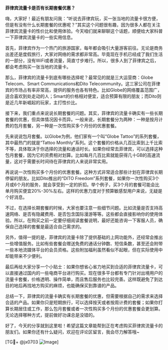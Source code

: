 **菲律宾流量卡是否有长期套餐优惠？**

嗨，大家好！最近有朋友问我：“听说去菲律宾玩，买一张当地的流量卡很方便，但是有没有什么长期套餐的优惠呢？”其实这个问题很有趣，因为很多人都在关注菲律宾流量卡的性价比和使用体验。今天咱们就来聊聊这个话题，顺便给大家科普一下菲律宾流量卡的一些实用信息。

首先，菲律宾作为一个热门的旅游国家，每年都会吸引大量游客前往。无论是商务出差还是度假旅行，大家对网络的需求都非常高。毕竟现在手机已经成了我们生活的一部分，没有WiFi或者流量，简直寸步难行。所以，很多人到了菲律宾之后，都会考虑购买一张当地的流量卡。

那么，菲律宾的流量卡到底有哪些选择呢？最常见的就是三大运营商：Globe Telecom、Smart Communications和Dito Telecommunity。这三家公司在菲律宾的市场占有率非常高，提供的服务也各有特色。比如Globe的网络覆盖范围广，适合喜欢到处走动的人；Smart的价格相对便宜，适合预算有限的朋友；而Dito则是近几年新崛起的玩家，主打性价比。

接下来，我们重点来说说长期套餐的问题。其实，菲律宾的流量卡确实有一些长期套餐的优惠，但具体情况因卡而异。一般来说，长期套餐分为两种：一种是按月计费的包月套餐，另一种是一次性购买多个月份的优惠套餐。

先来说说包月套餐。以Globe为例，他们家有一个叫“Globe Tattoo”的系列套餐，其中最热门的就是“Tattoo Monthly”系列。这个套餐的价格从几百比索到上千比索不等，具体取决于你选择的流量和通话时长。如果你经常去菲律宾，可以选择这种包月套餐，因为它的资费相对划算。比如每月几百比索就能获得几十GB的高速流量，这对于需要长时间待在菲律宾的人来说非常实用。

再说说一次性购买多个月份的优惠套餐。这种方式非常适合那些计划在菲律宾长期停留的朋友。比如Dito推出的“DITO Freedom”系列套餐，如果你一次性购买3个月或6个月的服务，就会享受到一定的折扣。举个例子，买3个月的套餐可能会比单月购买便宜20%-30%左右。这样的优惠力度对于预算敏感型用户来说，无疑是个好消息。

不过，在选择长期套餐的时候，大家也要注意一些细节问题。比如流量是否支持高速网络、是否有隐藏费用、是否包含国际漫游等等。这些都会直接影响你的使用体验。所以，在购买之前一定要仔细阅读套餐说明，最好还能咨询一下客服人员，确保自己选择的套餐是最适合自己需求的。

另外，值得一提的是，菲律宾的流量卡除了提供基础的上网功能外，还经常会推出一些增值服务。比如有些套餐会赠送免费的通话分钟数、短信条数，甚至还会附带一些本地流媒体平台的会员资格。这些附加福利虽然看似不起眼，但在实际使用中却能带来不少便利。

最后再给大家分享一个小贴士：如果你想省心省力地买到合适的菲律宾流量卡，可以直接通过国内的一些电商平台进行购买。现在很多平台都有专门针对出境用户的流量卡套餐，价格透明、操作简单，而且售后服务也比较完善。这样既避免了到达目的地后再找地方购买的麻烦，也能确保买到靠谱的产品。

总结一下，菲律宾的流量卡确实有长期套餐的优惠，但需要根据自己的需求来选择合适的产品。如果你只是短期旅行，可以选择按天或者按周计费的套餐；如果你打算长期居住或工作，那么包月套餐或者一次性购买多个月份的优惠套餐会更划算。无论选择哪种方式，提前做好功课总是没错的。

好了，今天的分享就到这里啦！希望这篇文章能帮到正在考虑购买菲律宾流量卡的朋友们。如果你还有什么疑问，欢迎在评论区留言，我会尽力解答哦~

[TG💪+ @jx0703 ![Image](https://github.com/user-attachments/assets/dbca1d08-cadb-493c-b0ec-ad6f7a83f270)]